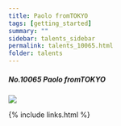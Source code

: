 ```yaml
---
title: Paolo fromTOKYO 
tags: [getting_started]
summary: ""
sidebar: talents_sidebar
permalink: talents_10065.html
folder: talents
---
```



##### No.10065 Paolo fromTOKYO 
  

![](https://yt3.ggpht.com/ytc/AKedOLRIFoRe8O_t9k6blviCt6Xtg6JkID67uw-Z1jhDNw=s176-c-k-c0x00ffffff-no-rj)




{% include links.html %}
